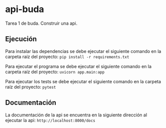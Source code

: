 # api-buda
Tarea 1 de buda. Construir una api.

## Ejecución
Para instalar las dependencias se debe ejecutar el siguiente comando en la carpeta raíz del proyecto:
```pip install -r requirements.txt```

Para ejecutar el programa se debe ejecutar el siguiente comando en la carpeta raíz del proyecto:
```uvicorn app.main:app```

Para ejecutar los tests se debe ejecutar el siguiente comando en la carpeta raíz del proyecto:
```pytest```

## Documentación
La documentación de la api se encuentra en la siguiente dirección al ejecutar la api:
```http://localhost:8000/docs```
